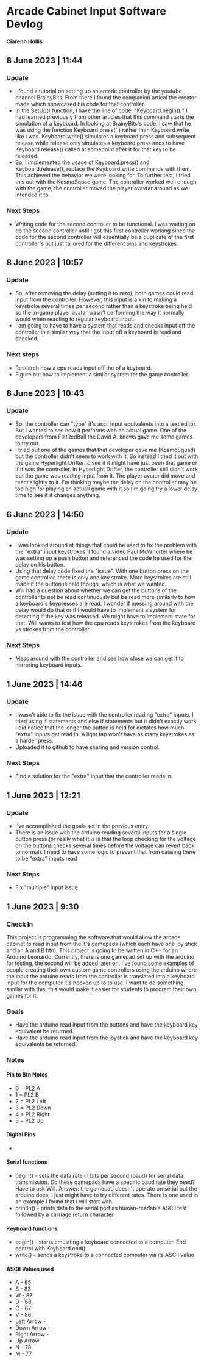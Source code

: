 # Arcade Cabinet Input Software Devlog
#### Ciarenn Hollis  
  
## 8 June 2023 | 11:44
### Update 
 * I found a tutorial on setting up an arcade controller by the youtube channel BrainyBits. From there I found the companion artical the creator made which showcased his code for that controller. 
 * In the SetUp() function, I have the line of code: "Keyboard.begin();" I had learned previously from other articles that this command starts the simulation of a keyboard. In looking at BrainyBits's code, I saw that he was using the function Keyboard.press('') rather than Keyboard.write like I was. Keyboard.write() simulates a keyboard press and subsequent release while release only simulates a keyboard press ands to have Keyboard.release() called at somepoint after it for that key to be released. 
 * So, I implemented the usage of Keyboard.press() and Keyboard.release(), replace the Keyboard.write commands with them. This achieved the behavior we were looking for. To further test, I tried this out with the KosmoSquad game. The controller worked well enough with the game; the controller moved the player avavtar around as we intended it to.
### Next Steps
 * Writing code for the second controller to be functional. I was waiting on do the second controller until I got this first controller working since the code for the second controller will essentially be a duplicate of the first controller's but just tailored for the different pins and keystrokes.
  
## 8 June 2023 | 10:57
### Update 
 * So, after removing the delay (setting it to zero), both games could read input from the controller. However, this input is a kin to making a keystroke several times per second rather than a keystroke being held so the in-game player avatar wasn't performing the way it normally would when reacting to regular keyboard input. 
 * I am going to have to have a system that reads and checks input off the controller in a similar way that the input off a keyboard is read and checked. 
### Next steps
 * Research how a cpu reads input off the of a keyboard.
 * Figure out how to implement a similar system for the game controller.
  
## 8 June 2023 | 10:43
### Update
 * So, the controller can "type" it's ascii input equivalents into a text editor. But I wanted to see how it performs with an actual game. One of the developers from FlatRedBall the David A. knows gave me some games to try out. 
 * I tried out one of the games that that developer gave me (KosmoSquad) but the controller didn't seem to work with it. So instead I tried it out with the game Hyperlight Drifter to see if it might have just been that game or if it was the controller. In Hyperlight Drifter, the controller still didn't work but the game was reading input from it. The player avater did move and react slightly to it. I'm thinking maybe the delay on the controller may be too high for playing an actuall game with it so I'm going try a lower delay time to see if it changes anything.
## 6 June 2023 | 14:50
### Update
 * I was lookind around at things that could be used to fix the problem with the "extra" input keystrokes.  I found a video Paul McWhorter where he was setting up a push button and referenced the code he used for the delay on his button. 
 * Using that delay code fixed the "issue". With one button press on the game controller, there is only one key stroke. More keystrokes are still made if the button is held though, which is what we wanted.
 * Will had a question about whether we can get the buttons of the controller to not be read continuously but be read more similarly to how a keyboard's keypresses are read. I wonder if messing around with the delay would do that or if I would have to implement a system for detecting if the key was released. We might have to implement state for that. Will wants to test how the cpu reads keystrokes from the keyboard vs strokes from the controller.
### Next Steps
 * Mess around with the controller and see how close we can get it to mirroring keyboard inputs.

## 1 June 2023 | 14:46
### Update
 * I wasn't able to fix the issue with the controller reading "extra" inputs. I tried using if statements and else if statements but it didn't exactly work. I did notice that the longer the button is held for dictates how much "extra" inputs get read in. A light tap won't have as many keystrokes as a harder press.
 * Uploaded it to github to have sharing and version control.

### Next Steps
 * Find a solution for the "extra" input that the controller reads in.
  
   
 ## 1 June 2023 | 12:21
 ### Update
 * I've accomplished the goals set in the previous entry.
 * There is an issue with the arduino reading several inputs for a single button press (or really what it is is that the loop checking for the voltage on the buttons checks several times before the voltage can revert back to normal). I need to have some logic to prevent that from causing there to be "extra" inputs read
 ### Next Steps
  * Fix "multiple" input issue
  
  
## 1 June 2023 | 9:30
### Check In
This project is programming the software that would allow the arcade cabinet to read input from the it's gamepads (which each have one joy stick and an A and B btn). This project is going to be written in C++ for an Arduino Leonardo. Currently, there is one gamepad set up with the arduino for testing, the second will be added later on. I've found some examples of people creating their own custom game controllers using the arduino where the input the arduino reads from the controller is translated into a keyboard input for the computer it's hooked up to to use. I want to do something similar with this, this would make it easier for students to program their own games for it.

### Goals
 * Have the arduino read input from the buttons and have the keyboard key equivalent be returned.
 * Have the arduino read input from the joystick and have the keyboard key equivalents be returned.

### Notes
#### Pin to Btn Notes
 * 0 = PL2 A
 * 1 = PL2 B
 * 2 = PL2 Left
 * 3 = PL2 Down
 * 4 = PL2 Right
 * 5 = PL2 Up
   
#### Digital Pins
 * 

#### Serial functions
  * begin() - sets the data rate in bits per second (baud) for serial data transmission. Do these gamepads have a specific baud rate they need? Have to ask Will. Answer: the gamepad doesn't operate on serial but the arduino does, I just might have to try different rates. There is one used in an example I found that I will start with.
  * println() - prints data to the serial port as human-readable ASCII test followed by a carriage return character

#### Keyboard functions
 * begin() - starts emulating a keyboard connected to a computer. End control with Keyboard.end().
 * write() - sends a keystroke to a connected computer via its ASCII value
 
#### ASCII Values used
 * A - 65
 * S - 83
 * W - 87
 * D - 68
 * C - 67
 * V - 86
 * Left Arrow - 
 * Down Arrow - 
 * Right Arrow - 
 * Up Arrow - 
 * N - 78
 * M - 77
 